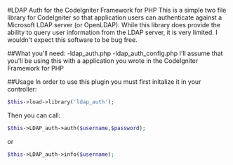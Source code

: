 #LDAP Auth for the CodeIgniter Framework for PHP
This is a simple two file library for CodeIgniter so that application users can authenticate against a Microsoft LDAP server (or OpenLDAP).
While this library does provide the ability to query user information from the LDAP server, it is very limited. I wouldn't expect this software to be bug free.

##What you'll need:
-ldap_auth.php
-ldap_auth_config.php
I'll assume that you'll be using this with a application you wrote in the CodeIgniter Framework for PHP 

##Usage
In order to use this plugin you must first initalize it in your controller:

```php
$this->load->library('ldap_auth');
```
Then you can call:
```php
$this->LDAP_auth->auth($username,$password);
```
or

```php
$this->LDAP_auth->info($username);
```